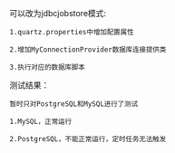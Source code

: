 
可以改为jdbcjobstore模式:

	1.quartz.properties中增加配置属性
	
	2.增加MyConnectionProvider数据库连接提供类
	
	3.执行对应的数据库脚本
	
测试结果：

	暂时只对PostgreSQL和MySQL进行了测试
	
	1.MySQL，正常运行
	
	2.PostgreSQL，不能正常运行，定时任务无法触发

	